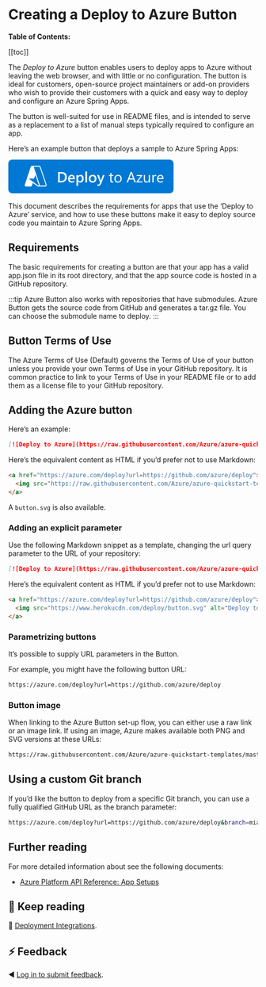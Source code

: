 # Creating a Deploy to Azure Button

__Table of Contents:__

[[toc]]

The *Deploy to Azure* button enables users to deploy apps to Azure without leaving the web browser, and with little or no configuration. The button is ideal for customers, open-source project maintainers or add-on providers who wish to provide their customers with a quick and easy way to deploy and configure an Azure Spring Apps.

The button is well-suited for use in README files, and is intended to serve as a replacement to a list of manual steps typically required to configure an app.

Here’s an example button that deploys a sample to Azure Spring Apps:

[![Deploy to Azure](https://raw.githubusercontent.com/Azure/azure-quickstart-templates/master/1-CONTRIBUTION-GUIDE/images/deploytoazure.svg?sanitize=true)]()

This document describes the requirements for apps that use the ‘Deploy to Azure’ service, and how to use these buttons make it easy to deploy source code you maintain to Azure Spring Apps.

## Requirements

The basic requirements for creating a button are that your app has a valid app.json file in its root directory, and that the app source code is hosted in a GitHub repository.

:::tip
Azure Button also works with repositories that have submodules. Azure Button gets the source code from GitHub and generates a tar.gz file. You can choose the submodule name to deploy.
:::

## Button Terms of Use

The Azure Terms of Use (Default) governs the Terms of Use of your button unless you provide your own Terms of Use in your GitHub repository. It is common practice to link to your Terms of Use in your README file or to add them as a license file to your GitHub repository.

## Adding the Azure button

Here’s an example:

```markdown
[![Deploy to Azure](https://raw.githubusercontent.com/Azure/azure-quickstart-templates/master/1-CONTRIBUTION-GUIDE/images/deploytoazure.svg?sanitize=true)](https://azure.com/deploy?url=https://github.com/azure/deploy)
```

Here’s the equivalent content as HTML if you’d prefer not to use Markdown:

```html
<a href="https://azure.com/deploy?url=https://github.com/azure/deploy">
  <img src="https://raw.githubusercontent.com/Azure/azure-quickstart-templates/master/1-CONTRIBUTION-GUIDE/images/deploytoazure.svg?sanitize=true" alt="Deploy to Azure">
</a>
```

A `button.svg` is also available.

### Adding an explicit parameter

Use the following Markdown snippet as a template, changing the url query parameter to the URL of your repository:

```markdown
[![Deploy to Azure](https://raw.githubusercontent.com/Azure/azure-quickstart-templates/master/1-CONTRIBUTION-GUIDE/images/deploytoazure.svg?sanitize=true)](https://azure.com/deploy?url=https://github.com/azure/deploy)
```

Here’s the equivalent content as HTML if you’d prefer not to use Markdown:

```html
<a href="https://azure.com/deploy?url=https://github.com/azure/deploy">
  <img src="https://www.herokucdn.com/deploy/button.svg" alt="Deploy to Azure">
</a>
```

### Parametrizing buttons

It’s possible to supply URL parameters in the Button.

For example, you might have the following button URL:

```bash
https://azure.com/deploy?url=https://github.com/azure/deploy
```

### Button image

When linking to the Azure Button set-up flow, you can either use a raw link or an image link. If using an image, Azure makes available both PNG and SVG versions at these URLs:

```bash
https://raw.githubusercontent.com/Azure/azure-quickstart-templates/master/1-CONTRIBUTION-GUIDE/images/deploytoazure.svg?sanitize=true
```

## Using a custom Git branch

If you’d like the button to deploy from a specific Git branch, you can use a fully qualified GitHub URL as the branch parameter:

```bash
https://azure.com/deploy?url=https://github.com/azure/deploy&branch=mian
```

## Further reading

For more detailed information about see the following documents:

- [Azure Platform API Reference: App Setups](https://learn.microsoft.com/rest/api/azure/)

## 📑 Keep reading

📓 [Deployment Integrations](https://azure.microsoft.com/solutions/integration-services).

## ⚡ Feedback

◀️ [Log in to submit feedback](https://github.com/).
